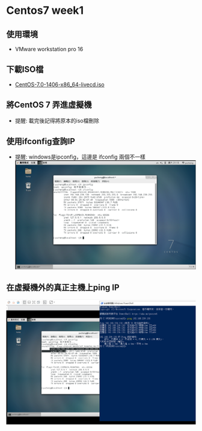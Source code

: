 # Centos7 week1
## 使用環境
* VMware workstation pro 16
## 下載ISO檔
* [CentOS-7.0-1406-x86_64-livecd.iso](http://ftp.jaist.ac.jp/pub/Linux/CentOS-vault/centos/7.0.1406/isos/x86_64/)
## 將CentOS 7 弄進虛擬機
* 提醒: 載完後記得將原本的iso檔刪除
## 使用ifconfig查詢IP
* 提醒: windows是ipconfig，這邊是 ifconfig 兩個不一樣
![1](https://github.com/cycyucheng1010/NQU/blob/main/Centos7/week1-1.PNG)
## 在虛擬機外的真正主機上ping IP
![2](https://github.com/cycyucheng1010/NQU/blob/main/Centos7/homework1.PNG)
